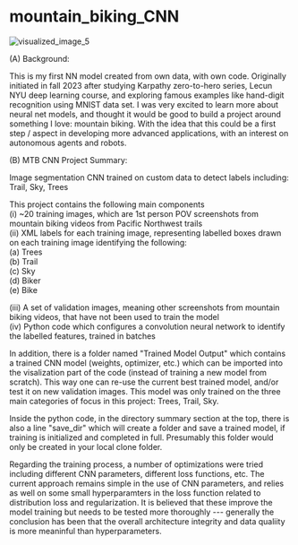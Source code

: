 # mountain_biking_CNN

![visualized_image_5](https://github.com/nfruneaux/mountain_biking_CNN/assets/72471698/dc2311e5-9802-47af-9687-6430f4ac40c3)

(A) Background:  

This is my first NN model created from own data, with own code. Originally initiated in fall 2023 after studying Karpathy zero-to-hero series, Lecun NYU deep learning course, and exploring famous examples like hand-digit recognition using MNIST data set. I was very excited to learn more about neural net models, and thought it would be good to build a project around something I love: mountain biking. With the idea that this could be a first step / aspect in developing more advanced applications, with an interest on autonomous agents and robots.

(B) MTB CNN Project Summary:  

Image segmentation CNN trained on custom data to detect labels including: Trail, Sky, Trees  

This project contains the following main components  
  (i) ~20 training images, which are 1st person POV screenshots from mountain biking videos from Pacific Northwest trails  
  (ii) XML labels for each training image, representing labelled boxes drawn on each training image identifying the following:  
        (a) Trees  
        (b) Trail  
        (c) Sky  
        (d) Biker  
        (e) Bike  

  (iii) A set of validation images, meaning other screenshots from mountain biking videos, that have not been used to train the model  
  (iv) Python code which configures a convolution neural network to identify the labelled features, trained in batches  

In addition, there is a folder named "Trained Model Output" which contains a trained CNN model (weights, optimizer, etc.) which can be imported into the visalization part of the code (instead of training a new model from scratch). This way one can re-use the current best trained model, and/or test it on new validation images. This model was only trained on the three main categories of focus in this project: Trees, Trail, Sky.

Inside the python code, in the directory summary section at the top, there is also a line "save_dir" which will create a folder and save a trained model, if training is initialized and completed in full. Presumably this folder would only be created in your local clone folder.

Regarding the training process, a number of optimizations were tried including different CNN parameters, different loss functions, etc. The current approach remains simple in the use of CNN parameters, and relies as well on some small hyperparamters in the loss function related to distribution loss and regularization. It is believed that these improve the model training but needs to be tested more thoroughly --- generally the conclusion has been that the overall architecture integrity and data qualiity is more meaninful than hyperparameters. 
